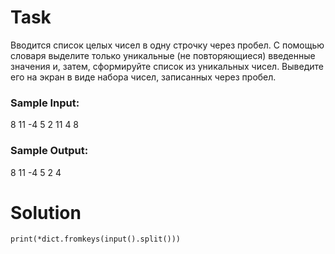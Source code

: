# Task

Вводится список целых чисел в одну строчку через пробел. С помощью словаря выделите только уникальные (не повторяющиеся) введенные значения и, затем, сформируйте список из уникальных чисел. Выведите его на экран в виде набора чисел, записанных через пробел.

### Sample Input:

8 11 -4 5 2 11 4 8

### Sample Output:

8 11 -4 5 2 4

# Solution
```
print(*dict.fromkeys(input().split()))
```
